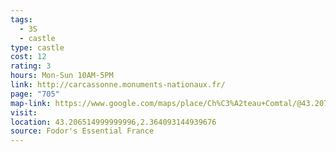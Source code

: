 ```yaml
---
tags:
  - 3S
  - castle
type: castle
cost: 12
rating: 3
hours: Mon-Sun 10AM-5PM
link: http://carcassonne.monuments-nationaux.fr/
page: "705"
map-link: https://www.google.com/maps/place/Ch%C3%A2teau+Comtal/@43.2070558,2.3605338,16z/data=!3m2!4b1!5s0x12ae2c6ae1b0f9b1:0xd7a1412234ead81a!4m10!3m9!1s0x12ae2c6ae2785179:0x152c2827df874dc7!5m3!1s2025-01-05!4m1!1i2!8m2!3d43.2070519!4d2.3631087!16s%2Fm%2F0k73r5_?entry=ttu&g_ep=EgoyMDI0MTAwOS4wIKXMDSoASAFQAw%3D%3D
visit: 
location: 43.206514999999996,2.364093144939676
source: Fodor's Essential France
---
```

